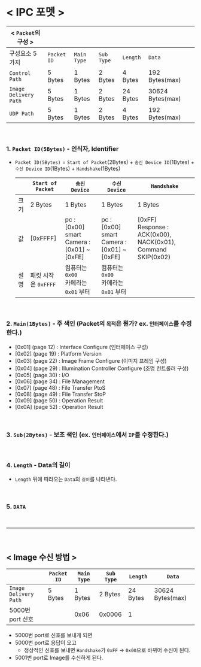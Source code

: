 # < IPC 포멧 >

|< `Packet`의 구성 >|||||||
|-|-|-|-|-|-|-|
| 구성요소 5가지            | `Packet ID`| `Main Type` | `Sub Type` | `Length` | `Data`           | 
| `Control Path`           | 5 Bytes    | 1 Bytes     | 2 Bytes    | 4 Bytes  | 192 Bytes(max)   |
| `Image Delivery Path`    | 5 Bytes    | 1 Bytes     | 2 Bytes    | 24 Bytes | 30624 Bytes(max) |
| `UDP Path`               | 5 Bytes    | 1 Bytes     | 2 Bytes    | 4 Bytes  | 192 Bytes(max)   |

<br>

### 1. `Packet ID(5Bytes)` - 인식자, Identifier

+ `Packet ID(5Bytes)` = `Start of Packet`(2Bytes) + `송신 Device ID`(1Bytes) + `수신 Device ID`(1Bytes) + `Handshake`(1Bytes)
   

    || `Start of Packet` | `송신 Device` | `수신 Device` | `Handshake` |
    |-|-|-|-|-|
    | 크기 | 2 Bytes  | 1 Bytes |  1 Bytes |  1 Bytes | 
    | 값   | [0xFFFF] | pc : [0x00]<br> smart Camera : [0x01] ~ [0xFE] |  pc : [0x00]<br> smart Camera : [0x01] ~ [0xFE] |  [0xFF]<br> Response : ACK(0x00), NACK(0x01), Command SKIP(0x02) | 
    | 설명 |패킷 시작은 `0xFFFF` | 컴퓨터는 `0x00` <br> 카메라는 `0x01` 부터 | 컴퓨터는 `0x00` <br> 카메라는 `0x01` 부터 | 

<br>

### 2. `Main(1Bytes)` - 주 색인 (Packet의 `목적`은 뭔가? ex. `인터페이스`를 수정한다.)

+ [0x01] (page 12) : Interface Configure (인터페이스 구성) 
+ [0x02] (page 19) : Platform Version
+ [0x03] (page 22) : Image Frame Configure (이미지 프레임 구성)
+ [0x04] (page 29) : Illumination Controller Configure (조명 컨트롤러 구성)
+ [0x05] (page 30) : I/O
+ [0x06] (page 34) : File Management
+ [0x07] (page 48) : File Transfer PtoS
+ [0x08] (page 49) : File Transfer StoP
+ [0x09] (page 50) : Operation Result
+ [0x0A] (page 52) : Operation Result

<br>

### 3. `Sub(2Bytes)` - 보조 색인 (ex. `인터페이스`에서 `IP`를 수정한다.)

<br>

### 4. `Length` - Data의 길이
- `Length` 뒤에 따라오는 `Data`의 `길이`를 나타낸다.

<br>

### 5. `DATA`

<br>

---

<br>

## < Image 수신 방법 > 

|                          | `Packet ID`| `Main Type` | `Sub Type` | `Length` | `Data`           | 
|-                         |-           |-            |-           |-         |-                 |
| `Image Delivery Path`    | 5 Bytes    | 1 Bytes     | 2 Bytes    | 24 Bytes | 30624 Bytes(max) |
| 5000번 port 신호         |             | 0x06       | 0x0006     | 1        | 

- 5000번 port로 신호를 보내게 되면
- 5000번 port로 응답이 오고
    - 정상적인 신호를 보내면 `Handshake`가 `0xFF` -> `0x00`으로 바뀌어 수신이 된다. 
- 5001번 port로 Image를 수신하게 된다. 